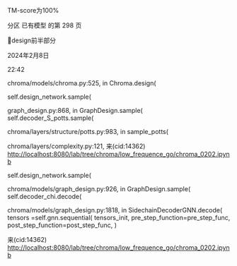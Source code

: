 

TM-score为100%



分区 已有模型 的第 298 页

design前半部分

2024年2月8日

22:42



chroma/models/chroma.py:525, in Chroma.design(

self.design_network.sample(

graph_design.py:868, in GraphDesign.sample(
self.decoder_S_potts.sample(

chroma/layers/structure/potts.py:983, in sample_potts(

chroma/layers/complexity.py:121,
来(cid:14362) <http://localhost:8080/lab/tree/chroma/low_frequence_go/chroma_0202.ipynb>

self.design_network.sample(

chroma/models/graph_design.py:926, in GraphDesign.sample(
self.decoder_chi.decode(

chroma/models/graph_design.py:1818, in SidechainDecoderGNN.decode(
tensors =self.gnn.sequential(
    tensors_init,
    pre_step_function=pre_step_func,
post_step_function=post_step_func,  )

来(cid:14362) <http://localhost:8080/lab/tree/chroma/low_frequence_go/chroma_0202.ipynb>

